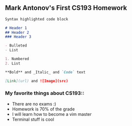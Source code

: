 ## Mark Antonov's First CS193 Homework

```markdown
Syntax highlighted code block

# Header 1
## Header 2
### Header 3

- Bulleted
- List

1. Numbered
2. List

**Bold** and _Italic_ and `Code` text

[Link](url) and ![Image](src)
```
### My favorite things about CS193::
- There are no exams :)
- Homework is 70% of the grade
- I will learn how to become a vim master
- Terminal stuff is cool
